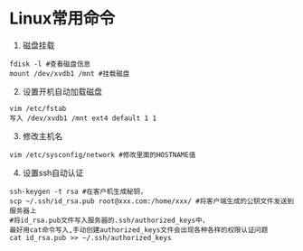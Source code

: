 # Linux常用命令
1. 磁盘挂载

```
fdisk -l #查看磁盘信息
mount /dev/xvdb1 /mnt #挂载磁盘
```
2. 设置开机自动加载磁盘

```
vim /etc/fstab
写入 /dev/xvdb1 /mnt ext4 default 1 1
```
3. 修改主机名

```
vim /etc/sysconfig/network #修改里面的HOSTNAME值
```

4. 设置ssh自动认证

```
ssh-keygen -t rsa #在客户机生成秘钥，
scp ~/.ssh/id_rsa.pub root@xxx.com:/home/xxx/ #将客户端生成的公钥文件发送到服务器上
#将id_rsa.pub文件写入服务器的.ssh/authorized_keys中，
最好用cat命令写入,手动创建authorized_keys文件会出现各种各样的权限认证问题
cat id_rsa.pub >> ~/.ssh/authorized_keys
```







